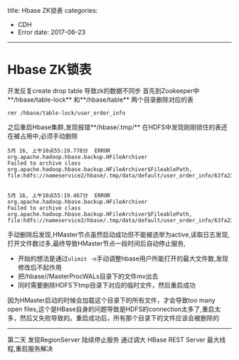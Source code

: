 title: Hbase ZK锁表
categories: 
- CDH
- Error
date: 2017-06-23
---
# Hbase ZK锁表
开发反复create drop table 导致zk的数据不同步
首先到Zookeeper中**/hbase/table-lock** 和**/hbase/table** 两个目录删除对应的表

`rmr /hbase/table-lock/user_order_info`

之后重启Hbase集群,发现报错**/hbase/.tmp/** 在HDFS中发现刚刚锁住的表还在被占用中,必须手动删除

```
5月 16, 上午10点55:19.778分	ERROR	org.apache.hadoop.hbase.backup.HFileArchiver	
Failed to archive class org.apache.hadoop.hbase.backup.HFileArchiver$FileablePath, file:hdfs://nameservice2/hbase/.tmp/data/default/user_order_info/63fa237eba286bf13d01d0e04b13d149/info/88be874a75d345af848dfd07f0ff0340_SeqId_55_


5月 16, 上午10点55:19.467分	ERROR	org.apache.hadoop.hbase.backup.HFileArchiver	
Failed to archive class org.apache.hadoop.hbase.backup.HFileArchiver$FileablePath, file:hdfs://nameservice2/hbase/.tmp/data/default/user_order_info/63fa237eba286bf13d01d0e04b13d149/info/88be874a75d345af848dfd07f0ff0340_SeqId_55_
```

手动删除后发现,HMaster节点虽然启动成功但不能被选举为active,读取日志发现,打开文件数过多,最终导致HMaster节点一段时间后自动停止服务,
- 开始的想法是通过`ulimit -n`手动调整hbase用户所能打开的最大文件数,发现修改后不起作用
- 把/hbase//MasterProcWALs目录下的文件mv出去
- 同时需要删除HDFS下tmp目录下对应的临时文件，然后重启成功

因为HMaster启动的时候会加载这个目录下的所有文件，才会导致too many open files,这个是HBase自身的问题导致是HDFS的connection太多了,重启太多，然后又失败导致的。重启成功后，所有那个目录下的文件应该会被删除的


---
第二天 发现RegionServer 陆续停止服务
通过调大 HBase REST Server 最大线程,重启服务解决 